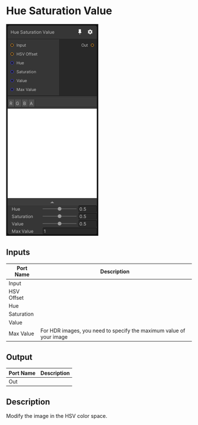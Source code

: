 # Hue Saturation Value
![Mixture.HSVNode](../../images/Mixture.HSVNode.png)
## Inputs
Port Name | Description
--- | ---
Input | 
HSV Offset | 
Hue | 
Saturation | 
Value | 
Max Value | For HDR images, you need to specify the maximum value of your image

## Output
Port Name | Description
--- | ---
Out | 

## Description
Modify the image in the HSV color space.

